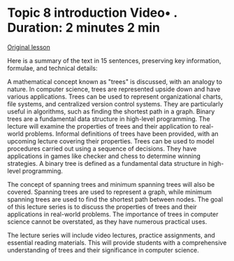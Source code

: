# Topic 8 introduction Video• . Duration: 2 minutes 2 min

[Original lesson](https://www.coursera.org/learn/uol-discrete-mathematics/lecture/D6ACT/topic-8-introduction)

Here is a summary of the text in 15 sentences, preserving key information, formulae, and technical details:

A mathematical concept known as "trees" is discussed, with an analogy to nature. In computer science, trees are represented upside down and have various applications. Trees can be used to represent organizational charts, file systems, and centralized version control systems. They are particularly useful in algorithms, such as finding the shortest path in a graph. Binary trees are a fundamental data structure in high-level programming. The lecture will examine the properties of trees and their application to real-world problems. Informal definitions of trees have been provided, with an upcoming lecture covering their properties. Trees can be used to model procedures carried out using a sequence of decisions. They have applications in games like checker and chess to determine winning strategies. A binary tree is defined as a fundamental data structure in high-level programming.

The concept of spanning trees and minimum spanning trees will also be covered. Spanning trees are used to represent a graph, while minimum spanning trees are used to find the shortest path between nodes. The goal of this lecture series is to discuss the properties of trees and their applications in real-world problems. The importance of trees in computer science cannot be overstated, as they have numerous practical uses.

The lecture series will include video lectures, practice assignments, and essential reading materials. This will provide students with a comprehensive understanding of trees and their significance in computer science.

